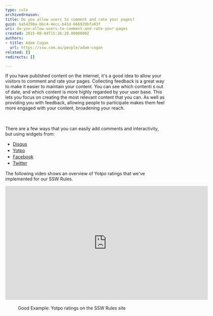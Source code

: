 ```yaml
---
type: rule
archivedreason: 
title: Do you allow users to comment and rate your pages?
guid: ba54290a-bbc4-4ecc-b41d-666929bfa93f
uri: do-you-allow-users-to-comment-and-rate-your-pages
created: 2015-08-04T15:26:20.0000000Z
authors:
- title: Adam Cogan
  url: https://ssw.com.au/people/adam-cogan
related: []
redirects: []

---
```



If you have published content on the internet, it's a good idea to allow your visitors to comment and rate your pages. Collecting feedback is a great way to make it easier to maintain your content. You can see which contenti s out of date, and which content is more highly regarded by your user base. This lets you focus on creating the most relevant content that you can. As well as providing you with feedback, allowing people to participate makes them&#160;feel more engaged with your content, broadening your reach.​
<br><excerpt class='endintro'></excerpt><br>
<div>
   <br>
</div><div><div>There are a few ways that you can easily add comments an​​d interactivity, but using widgets from&#58;</div><div><ul><li>
            <span style="line-height&#58;20px;"><a href="https&#58;//disqus.com/" target="_blank">​Disqus</a></span><br></li><li>
            <span style="line-height&#58;20px;"><a href="https&#58;//www.yotpo.com/" target="_blank">Yotpo</a></span></li><li>
            <span style="line-height&#58;20px;"><a href="https&#58;//www.facebook.com/" target="_blank">Facebook</a></span></li><li>
            <span style="line-height&#58;20px;"><a href="https&#58;//twitter.com/" target="_blank">Twitter​</a></span></li></ul></div></div><p>​The following video shows an overview of Yotpo ratings that we've implemented for our SSW Rules.</p><div class="ms-rtestate-read ms-rte-embedcode ms-rte-embedil ms-rtestate-notify" unselectable="on"> 
   <iframe width="640" height="360" src="https&#58;//www.youtube.com/embed/JcnPYEm76-4?rel=0" frameborder="0"></iframe>&#160;</div><dd class="ssw15-rteElement-FigureGood">Good Example&#58; Yotpo ratings on the SSW Rules site​</dd><p>
   <br>
</p>


